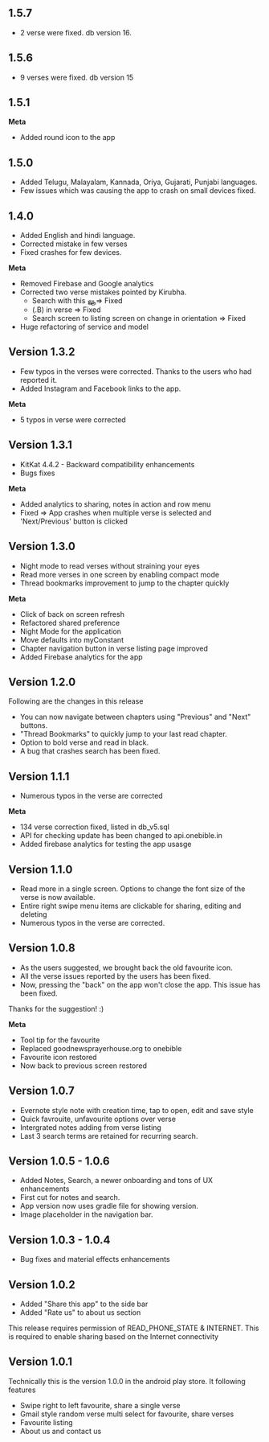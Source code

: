 ## 1.5.7

* 2 verse were fixed. db version 16.

## 1.5.6

* 9 verses were fixed. db version 15

## 1.5.1

**Meta**

* Added round icon to the app

## 1.5.0

* Added Telugu, Malayalam, Kannada, Oriya, Gujarati, Punjabi languages.
* Few issues which was causing the app to crash on small devices fixed.

## 1.4.0

* Added English and hindi language.
* Corrected mistake in few verses
* Fixed crashes for few devices.

**Meta**
* Removed Firebase and Google analytics
* Corrected two verse mistakes pointed by Kirubha.
   - Search with this லுூ   => Fixed
   - (.B) in verse => Fixed
   - Search screen to listing screen on change in orientation => Fixed
* Huge refactoring of service and model

## Version 1.3.2

* Few typos in the verses were corrected. Thanks to the users who had reported it. 
* Added Instagram and Facebook links to the app.

**Meta**
* 5 typos in verse were corrected

## Version 1.3.1 

* KitKat 4.4.2 - Backward compatibility enhancements
* Bugs fixes

**Meta**
 * Added analytics to sharing, notes in action and row menu
 * Fixed => App crashes when multiple verse is selected and 'Next/Previous' button is clicked


## Version 1.3.0
* Night mode to read verses without straining your eyes
* Read more verses in one screen by enabling compact mode
* Thread bookmarks improvement to jump to the chapter quickly

**Meta**
* Click of back on screen refresh
* Refactored shared preference
* Night Mode for the application
* Move defaults into myConstant
* Chapter navigation button in verse listing page improved
* Added Firebase analytics for the app
 
 ## Version 1.2.0
 
Following are the changes in this release
 * You can now navigate between chapters using "Previous" and "Next" buttons.
 * "Thread Bookmarks" to quickly jump to your last read chapter.
 * Option to bold verse and read in black.
 * A bug that crashes search has been fixed.
 
## Version 1.1.1
 * Numerous typos in the verse are corrected
 
**Meta**  
 * 134 verse correction fixed, listed in db_v5.sql
 * API for checking update has been changed to api.onebible.in
 * Added firebase analytics for testing the app usasge

## Version 1.1.0

 * Read more in a single screen. Options to change the font size of the verse is now available.
 * Entire right swipe menu items are clickable for sharing, editing and deleting
 * Numerous typos in the verse are corrected.

## Version 1.0.8
* As the users suggested, we brought back the old favourite icon.
* All the verse issues reported by the users has been fixed.
* Now, pressing the "back" on the app won't close the app. This issue has been fixed.

Thanks for the suggestion! :)

**Meta**
* Tool tip for the favourite
* Replaced goodnewsprayerhouse.org to onebible
* Favourite icon restored
* Now back to previous screen restored

## Version 1.0.7

* Evernote style note with creation time, tap to open, edit and save style
* Quick favrouite, unfavourite options over verse
* Intergrated notes adding from verse listing
* Last 3 search terms are retained for recurring search.

## Version 1.0.5 - 1.0.6
* Added Notes, Search, a newer onboarding and tons of UX enhancements
* First cut for notes and search.
* App version now uses gradle file for showing version.
* Image placeholder in the navigation bar.

## Version 1.0.3 - 1.0.4
*  Bug fixes and material effects enhancements

## Version 1.0.2

* Added "Share this app" to the side bar
* Added "Rate us" to about us section

This release requires permission of READ_PHONE_STATE & INTERNET. This is required to enable sharing based on the Internet connectivity

## Version 1.0.1

Technically this is the version 1.0.0 in the android play store. It following features
* Swipe right to left favourite, share a single verse
* Gmail style random verse multi select for favourite, share verses
* Favourite listing
* About us and contact us